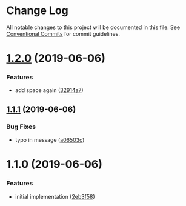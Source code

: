# Change Log

All notable changes to this project will be documented in this file.
See [Conventional Commits](https://conventionalcommits.org) for commit guidelines.

# [1.2.0](https://github.com/havenchyk/lerna-try/compare/@havenchyk/alpha@1.1.1...@havenchyk/alpha@1.2.0) (2019-06-06)


### Features

* add space again ([32914a7](https://github.com/havenchyk/lerna-try/commit/32914a7))





## [1.1.1](https://github.com/havenchyk/lerna-try/compare/@havenchyk/alpha@1.1.0...@havenchyk/alpha@1.1.1) (2019-06-06)


### Bug Fixes

* typo in message ([a06503c](https://github.com/havenchyk/lerna-try/commit/a06503c))





# 1.1.0 (2019-06-06)


### Features

* initial implementation ([2eb3f58](https://github.com/havenchyk/lerna-try/commit/2eb3f58))

